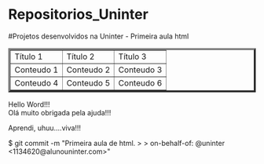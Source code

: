 # Repositorios_Uninter
#Projetos desenvolvidos na Uninter - Primeira aula html
<!DOCTYPE html>
<html lang="en">
<head>
       <meta charset="UFT-8">
       <meta http-equiv="X-UA-Comtible" content="IE=edge">
       <meta name="viewport" content="width=device-width, initial-scale=1.0">
       <title>Document</title>
</head>
<body>
<table border="4">
    <tr>
        <td>Título 1</td>
        <td>Título 2</td>
        <td>Título 3</td>
    </tr>
    <tr>
        <td>Conteudo 1</td>
        <td>Conteudo 2</td>
        <td>Conteudo 3</td>
    </tr>
    <tr>
        <td>Conteudo 4</td>
        <td>Conteudo 5</td>
        <td>Conteudo 6</td>
    </tr>

</table>
        <p>Hello Word!!!<br>
        Olá muito obrigada pela ajuda!!!
    </p>
    <p> Aprendi, uhuu....viva!!!</p>
  </body>
  </html>
$ git commit -m "Primeira aula de html.
>
>
on-behalf-of: @uninter <1134620@alunouninter.com>"
